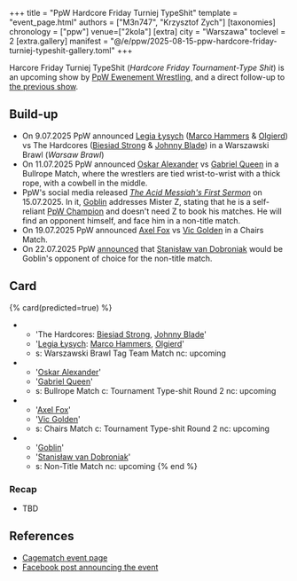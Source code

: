 +++
title = "PpW Hardcore Friday Turniej TypeShit"
template = "event_page.html"
authors = ["M3n747", "Krzysztof Zych"]
[taxonomies]
chronology = ["ppw"]
venue=["2kola"]
[extra]
city = "Warszawa"
toclevel = 2
[extra.gallery]
manifest = "@/e/ppw/2025-08-15-ppw-hardcore-friday-turniej-typeshit-gallery.toml"
+++

Harcore Friday Turniej TypeShit (_Hardcore Friday Tournament-Type Shit_) is an upcoming show by [PpW Ewenement Wrestling](@/o/ppw.md), and a direct follow-up to [the previous show](@/e/ppw/2025-07-05-ppw-turniej-typeshit.md).

## Build-up

* On 9.07.2025 PpW announced [Legia Łysych](@/tt/legia-lysych.md) ([Marco Hammers](@/w/marco-hammers.md) & [Olgierd](@/w/olgierd.md)) vs The Hardcores ([Biesiad Strong](@/w/biesiad.md) & [Johnny Blade](@/w/johnny-blade.md)) in a Warszawski Brawl (_Warsaw Brawl_)
* On 11.07.2025 PpW announced [Oskar Alexander](@/w/oskar-alexander.md) vs [Gabriel Queen](@/w/gabriel-queen.md) in a Bullrope Match, where the wrestlers are tied wrist-to-wrist with a thick rope, with a cowbell in the middle.
* PpW's social media released [_The Acid Messiah's First Sermon_][goblin-kazanie] on 15.07.2025. In it, [Goblin](@/w/goblin.md) addresses Mister Z, stating that he is a self-reliant [PpW Champion](@/c/ppw-championship.md) and doesn't need Z to book his matches. He will find an opponent himself, and face him in a non-title match.
* On 19.07.2025 PpW announced [Axel Fox](@/w/axel-fox.md) vs [Vic Golden](@/w/vic-golden.md) in a Chairs Match.
* On 22.07.2025 PpW [announced](https://www.facebook.com/share/p/1ZQiQT5gcz/) that [Stanisław van Dobroniak](@/w/stanislaw-van-dobroniak.md) would be Goblin's opponent of choice for the non-title match.

## Card

{% card(predicted=true) %}
- - 'The Hardcores: [Biesiad Strong](@/w/biesiad.md), [Johnny Blade](@/w/johnny-blade.md)'
  - '[Legia Łysych](@/tt/legia-lysych.md): [Marco Hammers](@/w/marco-hammers.md), [Olgierd](@/w/olgierd.md)'
  - s: Warszawski Brawl Tag Team Match
    nc: upcoming
- - '[Oskar Alexander](@/w/oskar-alexander.md)'
  - '[Gabriel Queen](@/w/gabriel-queen.md)'
  - s: Bullrope Match
    c: Tournament Type-shit Round 2
    nc: upcoming
- - '[Axel Fox](@/w/axel-fox.md)'
  - '[Vic Golden](@/w/vic-golden.md)'
  - s: Chairs Match
    c: Tournament Type-shit Round 2
    nc: upcoming
- - '[Goblin](@/w/goblin.md)'
  - '[Stanisław van Dobroniak](@/w/stanislaw-van-dobroniak.md)'
  - s: Non-Title Match
    nc: upcoming
{% end %}

### Recap

* TBD

## References

* [Cagematch event page](https://www.cagematch.net/?id=1&nr=429796)
* [Facebook post announcing the event](https://www.facebook.com/photo/?fbid=1292111242919265&set=a.499910772139320)

[name]: https://context.reverso.net/translation/english-polish/type+shit
[goblin-kazanie]: https://www.instagram.com/reel/DMIr7CtqXZg
